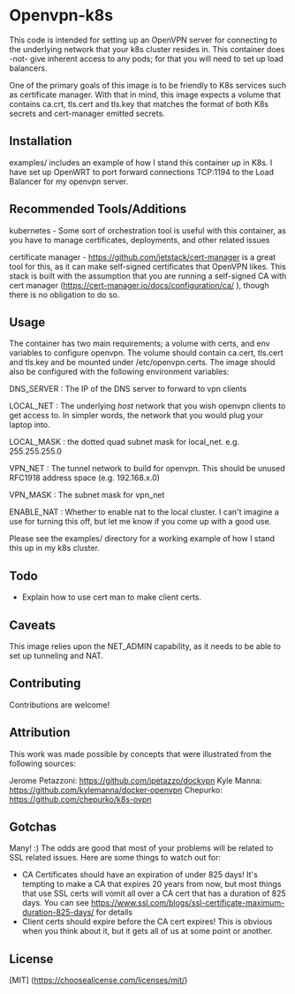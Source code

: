 
# Openvpn-k8s

This code is intended for setting up an OpenVPN server for connecting to the
underlying network that your k8s cluster resides in. This container does -not-
give inherent access to any pods; for that you will need to set up load 
balancers. 

One of the primary goals of this image is to be friendly to K8s services such
as certificate manager. With that in mind, this image expects a volume that
contains ca.crt, tls.cert and tls.key that matches the format of both K8s 
secrets and cert-manager emitted secrets. 

## Installation

examples/ includes an example of how I stand this container up in K8s. I have
set up OpenWRT to port forward connections TCP:1194 to the Load Balancer for
my openvpn server.


## Recommended Tools/Additions

kubernetes - Some sort of orchestration tool is useful with this container, as
you have to manage certificates, deployments, and other related issues

certificate manager - https://github.com/jetstack/cert-manager is a great tool
for this, as it can make self-signed certificates that OpenVPN likes. This
stack is built with the assumption that you are running a self-signed CA with
cert manager (https://cert-manager.io/docs/configuration/ca/ ), though there is
no obligation to do so.


## Usage

The container has two main requirements; a volume with certs, and env variables
to configure openvpn. The volume should contain ca.cert, tls.cert and tls.key
and be mounted under /etc/openvpn.certs.  The image should also be configured
with the following environment variables:

DNS\_SERVER : The IP of the DNS server to forward to vpn clients

LOCAL\_NET : The underlying _host_ network that you wish openvpn clients to get
access to. In simpler words, the network that you would plug your laptop into.

LOCAL\_MASK : the dotted quad subnet mask for local\_net. e.g. 255.255.255.0

VPN\_NET : The tunnel network to build for openvpn. This should be unused RFC1918 address space (e.g. 192.168.x.0)

VPN\_MASK : The subnet mask for vpn\_net

ENABLE\_NAT : Whether to enable nat to the local cluster. I can't imagine a use
for turning this off, but let me know if you come up with a good use.

Please see the examples/ directory for a working example of how I stand this up
in my k8s cluster. 

## Todo

- Explain how to use cert man to make client certs.

## Caveats

This image relies upon the NET\_ADMIN capability, as it needs to be able to
set up tunneling and NAT.

## Contributing

Contributions are welcome!

## Attribution

This work was made possible by concepts that were illustrated from the
following sources:

Jerome Petazzoni: https://github.com/jpetazzo/dockvpn
Kyle Manna: https://github.com/kylemanna/docker-openvpn
Chepurko: https://github.com/chepurko/k8s-ovpn

## Gotchas

Many! :)  The odds are good that most of your problems will be related to SSL
related issues. Here are some things to watch out for:

- CA Certificates should have an expiration of under 825 days! It's tempting to
  make a CA that expires 20 years from now, but most things that use SSL certs
  will vomit all over a CA cert that has a duration of 825 days. You can see
  https://www.ssl.com/blogs/ssl-certificate-maximum-duration-825-days/ for
  details
- Client certs should expire before the CA cert expires! This is obvious when
  you think about it, but it gets all of us at some point or another.

## License
[MIT] (https://choosealicense.com/licenses/mit/)

